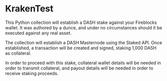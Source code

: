 # KrakenTest

This Python collection will establish a DASH stake against your Fireblocks wallet.
It was authored by a dunce, and under no circumstances should it be executed against any real asset.

The collection will establish a DASH Masternode using the Staked API. Once established, a transaction
will be created and signed, staking 1,000 DASH as collateral.

In order to proceed with this stake, collateral wallet details will be needed in order to 
transmit collateral, and payout details will be needed in order to receive staking proceeds.
